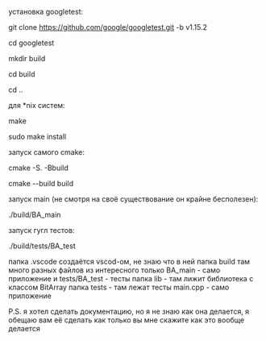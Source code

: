 установка googletest:

git clone https://github.com/google/googletest.git -b v1.15.2

cd googletest

mkdir build

cd build

cd ..

для *nix систем:

make

sudo make install

запуск самого cmake:

cmake -S. -Bbuild  

cmake --build build

запуск main (не смотря на своё существование он крайне бесполезен):

./build/BA_main

запуск гугл тестов:

./build/tests/BA_test

папка .vscode создаётся vscod-ом, не знаю что в ней
папка build там много разных файлов из интересного только BA_main - само приложение и tests/BA_test - тесты
папка lib - там лижит библиотека с классом BitArray
папка tests - там лежат тесты
main.cpp - само приложение

P.S. я хотел сделать документацию, но я не знаю как она делается, я обещаю вам её сделать как только вы мне скажите как это вообще делается
